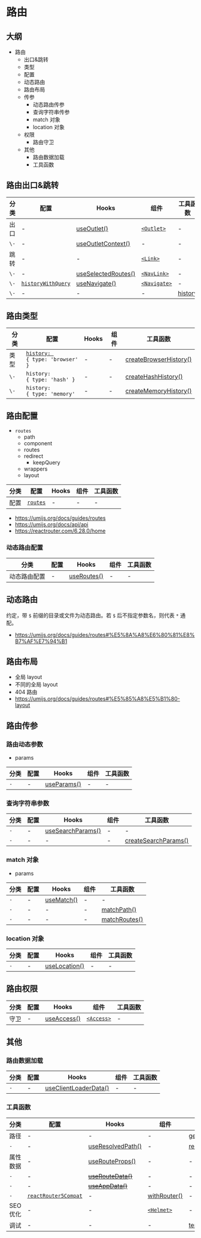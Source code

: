 # 路由

## 大纲

- 路由
  - 出口&跳转
  - 类型
  - 配置
  - 动态路由
  - 路由布局
  - 传参
    - 动态路由传参
    - 查询字符串传参
    - match 对象
    - location 对象
  - 权限
    - 路由守卫
  - 其他
    - 路由数据加载
    - 工具函数

## 路由出口&跳转

分类 | 配置 | Hooks | 组件 | 工具函数
--|--|--|--|--
出口 | - | [useOutlet()](https://umijs.org/docs/api/api#useoutlet) | [`<Outlet>`](https://umijs.org/docs/api/api#outlet) | -
`\-` | - | [useOutletContext()](https://umijs.org/docs/api/api#useoutletcontext) | - | -
跳转 | - | - | [`<Link>`](https://umijs.org/docs/api/api#link) | -
`\-` | - | [useSelectedRoutes()](https://umijs.org/docs/api/api#useselectedroutes) | [`<NavLink>`](https://umijs.org/docs/api/api#navlink) | -
`\-` | [`historyWithQuery`](https://umijs.org/docs/api/config#historywithquery) | [useNavigate()](https://umijs.org/docs/api/api#usenavigate) | [`<Navigate>`](https://umijs.org/docs/guides/routes#wrappers) | -
`\-` | - | - | - | [history](https://umijs.org/docs/api/api#history)

## 路由类型

分类 | 配置 | Hooks | 组件 | 工具函数
--|--|--|--|--
类型 | [`history: `](https://umijs.org/docs/api/config#history) <br/> `{ type: 'browser' }` | - | - | [createBrowserHistory()](https://umijs.org/docs/api/api#createbrowserhistory)
`\-` | `history: ` <br/> `{ type: 'hash' }` | - | - | [createHashHistory()](https://umijs.org/docs/api/api#createhashhistory)
`\-` | `history: ` <br/> `{ type: 'memory'` | - | - | [createMemoryHistory()](https://umijs.org/docs/api/api#creatememoryhistory)

## 路由配置

- `routes`
  - path
  - component
  - routes
  - redirect
    - keepQuery
  - wrappers
  - layout

分类 | 配置 | Hooks | 组件 | 工具函数
--|--|--|--|--
配置 | [`routes`](https://umijs.org/docs/guides/routes#%E9%85%8D%E7%BD%AE%E8%B7%AF%E7%94%B1) | - | - | -

- https://umijs.org/docs/guides/routes
- https://umijs.org/docs/api/api
- https://reactrouter.com/6.28.0/home

### 动态路由配置

分类 | 配置 | Hooks | 组件 | 工具函数
--|--|--|--|--
动态路由配置 | - | [useRoutes()](https://umijs.org/docs/api/api#useroutes) | - | -

## 动态路由

约定，带 `$` 前缀的目录或文件为动态路由。若 `$` 后不指定参数名，则代表 `*` 通配。

- https://umijs.org/docs/guides/routes#%E5%8A%A8%E6%80%81%E8%B7%AF%E7%94%B1
  
## 路由布局

- 全局 layout
- 不同的全局 layout
- 404 路由
- https://umijs.org/docs/guides/routes#%E5%85%A8%E5%B1%80-layout

## 路由传参

### 路由动态参数

- params

分类 | 配置 | Hooks | 组件 | 工具函数
--|--|--|--|--
`-` | - | [useParams()](https://umijs.org/docs/api/api#useparams) | - | -

### 查询字符串参数

分类 | 配置 | Hooks | 组件 | 工具函数
--|--|--|--|--
`-` | - | [useSearchParams()](https://umijs.org/docs/api/api#usesearchparams) | - | -
`-` | - | - | - | [createSearchParams()](https://umijs.org/docs/api/api#createsearchparams)

### match 对象

- params

分类 | 配置 | Hooks | 组件 | 工具函数
--|--|--|--|--
`-` | - | [useMatch()](https://umijs.org/docs/api/api#usematch) | - | -
`-` | - | - | - | [matchPath()](https://umijs.org/docs/api/api#matchpath)
`-` | - | - | - | [matchRoutes()](https://umijs.org/docs/api/api#matchroutes)

### location 对象

分类 | 配置 | Hooks | 组件 | 工具函数
--|--|--|--|--
`-` | - | [useLocation()](https://umijs.org/docs/api/api#uselocation) | - | -

## 路由权限

分类 | 配置 | Hooks | 组件 | 工具函数
--|--|--|--|--
守卫 | - | [useAccess()](https://umijs.org/docs/max/access#useaccess) | [`<Access>`](https://umijs.org/docs/max/access#access-1) | -

## 其他

### 路由数据加载

分类 | 配置 | Hooks | 组件 | 工具函数
--|--|--|--|--
`-` | - | [useClientLoaderData()](https://umijs.org/docs/guides/client-loader) | - | -

### 工具函数

分类 | 配置 | Hooks | 组件 | 工具函数
--|--|--|--|--
路径 | - | - | - | [generatePath()](https://umijs.org/docs/api/api#generatepath)
`-` | - | [useResolvedPath()](https://umijs.org/docs/api/api#useresolvedpath) | - | [resolvePath()](https://umijs.org/docs/api/api#resolvepath)
属性数据  | - | [useRouteProps()](https://umijs.org/docs/api/api#userouteprops) | - | -
`-` | - | [~~useRouteData()~~](https://umijs.org/docs/api/api#useroutedata) | - | -
`-` | - | [~~useAppData()~~](https://umijs.org/docs/api/api#useappdata) | - | -
`-` | [`reactRouter5Compat`](https://umijs.org/docs/api/config#reactrouter5compat) | - | [withRouter()](https://umijs.org/docs/api/api#withrouter) | -
SEO优化 | - | - | [`<Helmet>`](https://umijs.org/docs/api/api#helmet) | -
调试 | - | - | - | [terminal](https://umijs.org/docs/api/api#terminal)
